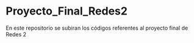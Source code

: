 # Proyecto_Final_Redes2
En este repositorio se subiran los códigos referentes al proyecto final de Redes 2
